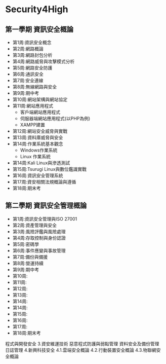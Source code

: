 # Security4High
## 第一學期 資訊安全概論
- 第1周:資訊安全概念
- 第2周:網路概論
- 第3周:網路封包分析
- 第4周:網路威脅與攻擊模式分析
- 第5周:網路安全防護
- 第6周:通訊安全
- 第7周:安全連線
- 第8周:無線網路與安全
- 第9周:期中考
- 第10周:網站架構與網站協定
- 第11周:網站應用程式
  - 客戶端網站應用程式
  - 伺服器端網站應用程式(以PHP為例)
  - XAMPP建置
- 第12周:網站安全威脅與實戰
- 第13周:資料庫威脅與安全
- 第14周:作業系統基本觀念
  - Windows作業系統
  - Linux 作業系統
- 第14周:Kali Linux與滲透測試
- 第15周:Tsurugi Linux與數位鑑識實戰
- 第16周:資訊安全管理系統
- 第17周:資安相關法規概論與遵循
- 第18周:期末考

## 第二學期 資訊安全管理概論
- 第1周:資訊安全管理與ISO 27001
- 第2周:資產管理與安全
- 第3周:風險評鑑與風險處理
- 第4周:存取控制與身份認證
- 第5周:密碼學
- 第6周:事件應變與事故管理
- 第7周:備份與備援
- 第8周:營運持續
- 第9周:期中考
- 第10周:
- 第11周:
- 第12周:
- 第13周:
- 第14周:
- 第14周:
- 第15周:
- 第16周:
- 第17周:
- 第18周:期末考

程式與開發安全
3.資安維運技術
惡意程式防護與弱點管理
資料安全及備份管理
日誌管理
4.新興科技安全
4.1.雲端安全概論
4.2.行動裝置安全概論
4.3.物聯網安全概論
